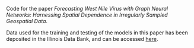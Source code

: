 Code for the paper _Forecasting West Nile Virus with Graph Neural Networks: Harnessing Spatial Dependence in Irregularly Sampled Geospatial Data_.

Data used for the training and testing of the models in this paper has been deposited in the Illinois Data Bank, and can be accessed [here](https://doi.org/10.13012/B2IDB-3628170_V1).
